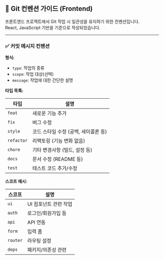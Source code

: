## 🧭 Git 컨벤션 가이드 (Frontend)

프론트엔드 프로젝트에서 Git 작업 시 일관성을 유지하기 위한 컨벤션입니다.  
React, JavaScript 기반을 기준으로 작성되었습니다.

---

### ✅ 커밋 메시지 컨벤션

**형식:**
- `type`: 작업의 종류
- `scope`: 작업 대상(선택)
- `message`: 작업에 대한 간단한 설명

**타입 목록:**

| 타입      | 설명                           |
|-----------|--------------------------------|
| `feat`    | 새로운 기능 추가               |
| `fix`     | 버그 수정                      |
| `style`   | 코드 스타일 수정 (공백, 세미콜론 등) |
| `refactor`| 리팩토링 (기능 변화 없음)     |
| `chore`   | 기타 변경사항 (빌드, 설정 등) |
| `docs`    | 문서 수정 (README 등)         |
| `test`    | 테스트 코드 추가/수정         |

**스코프 예시:**

| 스코프   | 설명                 |
|----------|----------------------|
| `ui`     | UI 컴포넌트 관련 작업 |
| `auth`   | 로그인/회원가입 등   |
| `api`    | API 연동             |
| `form`   | 입력 폼              |
| `router` | 라우팅 설정          |
| `deps`   | 패키지/의존성 관련   |